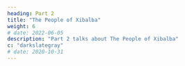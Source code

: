 ```yaml
---
heading: Part 2
title: "The People of Xibalba"
weight: 6
# date: 2022-06-05
description: "Part 2 talks about The People of Xibalba"
c: "darkslategray"
# date: 2020-10-31
---
```


